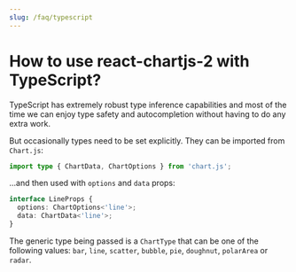```yaml
---
slug: /faq/typescript
---
```


# How to use react-chartjs-2 with TypeScript?

TypeScript has extremely robust type inference capabilities and most of the time
we can enjoy type safety and autocompletion without having to do any extra work.

But occasionally types need to be set explicitly. They can be imported from `Chart.js`:

```typescript
import type { ChartData, ChartOptions } from 'chart.js';
```

...and then used with `options` and `data` props:

```typescript
interface LineProps {
  options: ChartOptions<'line'>;
  data: ChartData<'line'>;
}
```

The generic type being passed is a `ChartType` that can be one of the following values:
`bar`, `line`, `scatter`, `bubble`, `pie`, `doughnut`, `polarArea` or `radar`.
